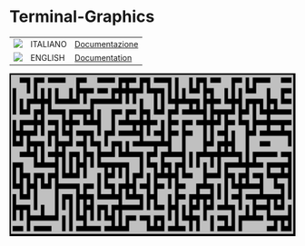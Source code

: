 # Terminal-Graphics

<table >
  <tr>
  <td><img src="https://upload.wikimedia.org/wikipedia/commons/0/03/Flag_of_Italy.svg" width="50" >
  </td>
  <td>ITALIANO</td>
  <td><a href="https://github.com/paoli7612/terminal-graphics/blob/master/README_IT.md"> Documentazione </a> </td>
  </tr>
  <tr>
  <td><img src="https://upload.wikimedia.org/wikipedia/commons/a/ae/Flag_of_the_United_Kingdom.svg" width="50" >
    <td>ENGLISH</td>
      <td> <a href="https://github.com/paoli7612/terminal-graphics/blob/master/README_EN.md"> Documentation </a> </td>
  </tr>
</table>

![alt text](https://github.com/paoli7612/terminal-graphics/blob/master/img/examples/labirintoCasuale.PNG)
